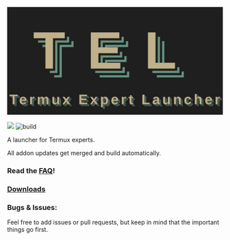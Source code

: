 <img src="https://github.com/t-e-l/artwork/raw/master/github_banner.png" data-canonical-src="https://github.com/t-e-l/artwork/raw/master/github_banner.png"  />


<a href="https://t.me/tui_expert"> <img  src="https://upload.wikimedia.org/wikipedia/commons/8/82/Telegram_logo.svg" data-canonical-src="https://upload.wikimedia.org/wikipedia/commons/8/82/Telegram_logo.svg" width="40" /></a>  ![build](https://api.travis-ci.com/t-e-l/tel.svg?branch=master) 

A launcher for Termux experts.

All addon updates get merged and build automatically.


### Read the [FAQ](https://github.com/t-e-l/tel/wiki/FAQ)!

### [Downloads](https://t-e-l.github.io/)


### Bugs & Issues:
Feel free to add issues or pull requests, but keep in mind that the important things go first.


